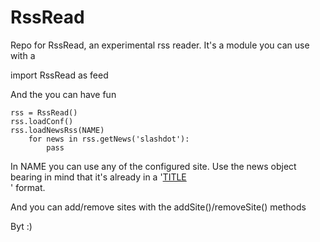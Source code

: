 RssRead
=======

Repo for RssRead, an experimental rss reader. 
It's a module you can use with a 

import RssRead as feed

And the you can have fun


    rss = RssRead()
    rss.loadConf()
    rss.loadNewsRss(NAME)
        for news in rss.getNews('slashdot'):
            pass
        
    
    
In NAME you can use any of the configured site.
Use the news object bearing in mind that it's already in a '<a href="LINK">TITLE</a><br />' format.

And you can add/remove sites with the addSite()/removeSite() methods




Byt :)
